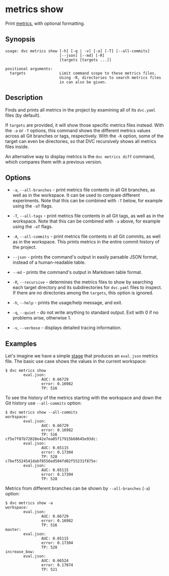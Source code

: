 # metrics show

Print [metrics](/doc/command-reference/metrics), with optional formatting.

## Synopsis

```usage
usage: dvc metrics show [-h] [-q | -v] [-a] [-T] [--all-commits]
                        [--json] [--md] [-R]
                        [targets [targets ...]]

positional arguments:
  targets               Limit command scope to these metrics files.
                        Using -R, directories to search metrics files
                        in can also be given.
```

## Description

Finds and prints all metrics in the <abbr>project</abbr> by examining all of its
`dvc.yaml` files (by default).

If `targets` are provided, it will show those specific metrics files instead.
With the `-a` or `-T` options, this command shows the different metrics values
across all Git branches or tags, respectively. With the `-R` option, some of the
target can even be directories, so that DVC recursively shows all metrics files
inside.

An alternative way to display metrics is the `dvc metrics diff` command, which
compares them with a previous version.

## Options

- `-a`, `--all-branches` - print metrics file contents in all Git branches, as
  well as in the workspace. It can be used to compare different experiments.
  Note that this can be combined with `-T` below, for example using the `-aT`
  flags.

- `-T`, `--all-tags` - print metrics file contents in all Git tags, as well as
  in the workspace. Note that this can be combined with `-a` above, for example
  using the `-aT` flags.

- `-A`, `--all-commits` - print metrics file contents in all Git commits, as
  well as in the workspace. This prints metrics in the entire commit history of
  the project.

- `--json` - prints the command's output in easily parsable JSON format, instead
  of a human-readable table.

- `--md` - prints the command's output in Markdown table format.

- `-R`, `--recursive` - determines the metrics files to show by searching each
  target directory and its subdirectories for `dvc.yaml` files to inspect. If
  there are no directories among the `targets`, this option is ignored.

- `-h`, `--help` - prints the usage/help message, and exit.

- `-q`, `--quiet` - do not write anything to standard output. Exit with 0 if no
  problems arise, otherwise 1.

- `-v`, `--verbose` - displays detailed tracing information.

## Examples

Let's imagine we have a simple [stage](/doc/command-reference/run) that produces
an `eval.json` metrics file. The basic use case shows the values in the current
workspace:

```dvc
$ dvc metrics show
        eval.json:
                AUC: 0.66729
                error: 0.16982
                TP: 516
```

To see the history of the metrics starting with the workspace and down the Git
history use `--all-commits` option:

```dvc
$ dvc metrics show --all-commits
workspace:
        eval.json:
                AUC: 0.66729
                error: 0.16982
                TP: 516
cf5e7f87b72028e42e7ea05f17915b68645e93dc:
        eval.json:
                AUC: 0.65115
                error: 0.17304
                TP: 528
c7bef5524541dabf8556ed504fd02f55231f875e:
        eval.json:
                AUC: 0.65115
                error: 0.17304
                TP: 528
```

Metrics from different branches can be shown by `--all-branches` (`-a`) option:

```dvc
$ dvc metrics show -a
workspace:
        eval.json:
                AUC: 0.66729
                error: 0.16982
                TP: 516
master:
        eval.json:
                AUC: 0.65115
                error: 0.17304
                TP: 528
increase_bow:
        eval.json:
                AUC: 0.66524
                error: 0.17074
                TP: 521
```
